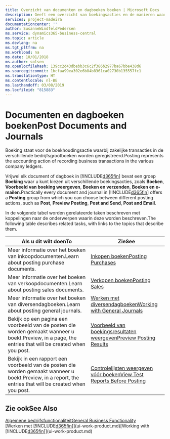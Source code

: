 ```yaml
---
title: Overzicht van documenten en dagboeken boeken | Microsoft Docs
description: Geeft een overzicht van boekingsacties en de manieren waarop u documenten en dagboeken kunt boeken.
services: project-madeira
documentationcenter: ''
author: SusanneWindfeldPedersen
ms.service: dynamics365-business-central
ms.topic: article
ms.devlang: na
ms.tgt_pltfrm: na
ms.workload: na
ms.date: 10/01/2018
ms.author: solsen
ms.openlocfilehash: 139cc2d43dbebb3c6c2f386b2977ba67bbe438d6
ms.sourcegitcommit: 1bcfaa99ea302e6b84b8361ca02730b135557fc1
ms.translationtype: HT
ms.contentlocale: nl-BE
ms.lasthandoff: 03/08/2019
ms.locfileid: "815883"
---
```

# <a name="post-documents-and-journals"></a><span data-ttu-id="f6ca2-103">Documenten en dagboeken boeken</span><span class="sxs-lookup"><span data-stu-id="f6ca2-103">Post Documents and Journals</span></span>
<span data-ttu-id="f6ca2-104">Boeking staat voor de boekhoudingsactie waarbij zakelijke transacties in de verschillende bedrijfsgrootboeken worden geregistreerd.</span><span class="sxs-lookup"><span data-stu-id="f6ca2-104">Posting represents the accounting action of recording business transactions in the various company ledgers.</span></span>

<span data-ttu-id="f6ca2-105">Vrijwel elk document of dagboek in [!INCLUDE[d365fin](includes/d365fin_md.md)] bevat een groep **Boeking** waar u kunt kiezen uit verschillende boekingsacties, zoals **Boeken**, **Voorbeeld van boeking weergeven**, **Boeken en verzenden**, **Boeken en e-mailen**.</span><span class="sxs-lookup"><span data-stu-id="f6ca2-105">Practically every document and journal in [!INCLUDE[d365fin](includes/d365fin_md.md)] offers a **Posting** group from which you can choose between different posting actions, such as **Post**, **Preview Posting**, **Post and Send**, **Post and Email**.</span></span>

<span data-ttu-id="f6ca2-106">In de volgende tabel worden gerelateerde taken beschreven met koppelingen naar de onderwerpen waarin deze worden beschreven.</span><span class="sxs-lookup"><span data-stu-id="f6ca2-106">The following table describes related tasks, with links to the topics that describe them.</span></span>

| <span data-ttu-id="f6ca2-107">Als u dit wilt doen</span><span class="sxs-lookup"><span data-stu-id="f6ca2-107">To</span></span> | <span data-ttu-id="f6ca2-108">Zie</span><span class="sxs-lookup"><span data-stu-id="f6ca2-108">See</span></span> |
| --- | --- |
| <span data-ttu-id="f6ca2-109">Meer informatie over het boeken van inkoopdocumenten.</span><span class="sxs-lookup"><span data-stu-id="f6ca2-109">Learn about posting purchase documents.</span></span> |[<span data-ttu-id="f6ca2-110">Inkopen boeken</span><span class="sxs-lookup"><span data-stu-id="f6ca2-110">Posting Purchases</span></span>](ui-post-purchases.md) |
| <span data-ttu-id="f6ca2-111">Meer informatie over het boeken van verkoopdocumenten.</span><span class="sxs-lookup"><span data-stu-id="f6ca2-111">Learn about posting sales documents.</span></span> |[<span data-ttu-id="f6ca2-112">Verkopen boeken</span><span class="sxs-lookup"><span data-stu-id="f6ca2-112">Posting Sales</span></span>](ui-post-sales.md) |
| <span data-ttu-id="f6ca2-113">Meer informatie over het boeken van diversendagboeken.</span><span class="sxs-lookup"><span data-stu-id="f6ca2-113">Learn about posting general journals.</span></span> |[<span data-ttu-id="f6ca2-114">Werken met diversendagboeken</span><span class="sxs-lookup"><span data-stu-id="f6ca2-114">Working with General Journals</span></span>](ui-work-general-journals.md) |
| <span data-ttu-id="f6ca2-115">Bekijk op een pagina een voorbeeld van de posten die worden gemaakt wanneer u boekt.</span><span class="sxs-lookup"><span data-stu-id="f6ca2-115">Preview, in a page, the entries that will be created when you post.</span></span> |[<span data-ttu-id="f6ca2-116">Voorbeeld van boekingsresultaten weergeven</span><span class="sxs-lookup"><span data-stu-id="f6ca2-116">Preview Posting Results</span></span>](ui-how-preview-post-results.md) |
| <span data-ttu-id="f6ca2-117">Bekijk in een rapport een voorbeeld van de posten die worden gemaakt wanneer u boekt.</span><span class="sxs-lookup"><span data-stu-id="f6ca2-117">Preview, in a report, the entries that will be created when you post.</span></span> |[<span data-ttu-id="f6ca2-118">Controlelijsten weergeven vóór boeken</span><span class="sxs-lookup"><span data-stu-id="f6ca2-118">View Test Reports Before Posting</span></span>](ui-how-view-test-reports-posting.md) |

## <a name="see-also"></a><span data-ttu-id="f6ca2-119">Zie ook</span><span class="sxs-lookup"><span data-stu-id="f6ca2-119">See Also</span></span>
[<span data-ttu-id="f6ca2-120">Algemene bedrijfsfunctionaliteit</span><span class="sxs-lookup"><span data-stu-id="f6ca2-120">General Business Functionality</span></span>](ui-across-business-areas.md)  
<span data-ttu-id="f6ca2-121">[Werken met [!INCLUDE[d365fin](includes/d365fin_md.md)]](ui-work-product.md)</span><span class="sxs-lookup"><span data-stu-id="f6ca2-121">[Working with [!INCLUDE[d365fin](includes/d365fin_md.md)]](ui-work-product.md)</span></span>

